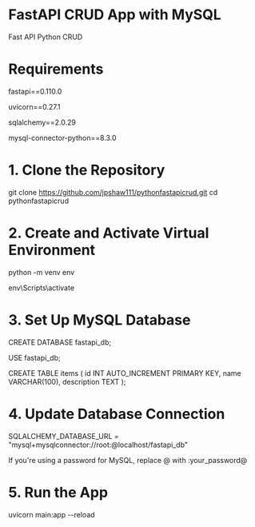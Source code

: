 # FastAPI CRUD App with MySQL
Fast API Python CRUD

# Requirements
fastapi==0.110.0

uvicorn==0.27.1

sqlalchemy==2.0.29

mysql-connector-python==8.3.0


# 1. Clone the Repository
git clone https://github.com/jpshaw111/pythonfastapicrud.git
cd pythonfastapicrud
# 2. Create and Activate Virtual Environment
python -m venv env

env\Scripts\activate

# 3. Set Up MySQL Database

CREATE DATABASE fastapi_db;

USE fastapi_db;

CREATE TABLE items (
  id INT AUTO_INCREMENT PRIMARY KEY,
  name VARCHAR(100),
  description TEXT
);

# 4. Update Database Connection
SQLALCHEMY_DATABASE_URL = "mysql+mysqlconnector://root:@localhost/fastapi_db"

If you're using a password for MySQL, replace @ with :your_password@

# 5. Run the App
uvicorn main:app --reload



